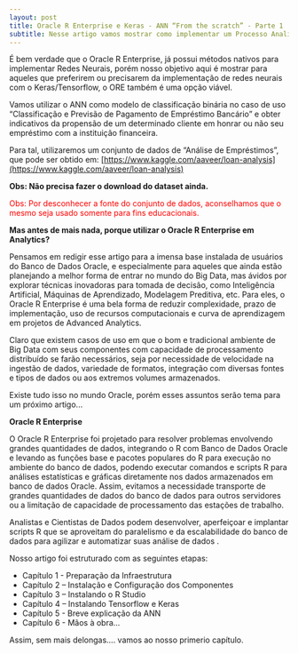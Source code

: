 ```yaml
---
layout: post
title: Oracle R Enterprise e Keras - ANN “From the scratch” - Parte 1
subtitle: Nesse artigo vamos mostrar como implementar um Processo Analítico de Aprendizagem de Máquina chamado Artificial Neural Network (ANN) ou para quem preferir em portugês, Redes Neurais Artificiais (RNA), utilizando o Oracle R Enterprise (ORE) e a biblioteca Keras.
---
```


É bem verdade que o Oracle R Enterprise, já possui métodos nativos para implementar Redes Neurais, porém nosso objetivo aqui é mostrar para aqueles que preferirem ou precisarem da implementação de redes neurais com o Keras/Tensorflow, o ORE também é uma opção viável.

Vamos utilizar o ANN como modelo de classificação binária no caso de uso “Classificação e Previsão de Pagamento de Empréstimo Bancário” e obter indicativos da propensão de um determinado cliente em honrar ou não seu empréstimo com a instituição financeira.

Para tal, utilizaremos um conjunto de dados de “Análise de Empréstimos”, que pode ser obtido em: [https://www.kaggle.com/aaveer/loan-analysis](https://www.kaggle.com/aaveer/loan-analysis)

**Obs: Não precisa fazer o download do dataset ainda.**

<span style="color:red">Obs: Por desconhecer a fonte do conjunto de dados, aconselhamos que o mesmo seja usado somente para fins educacionais.</spam>

**Mas antes de mais nada, porque utilizar o Oracle R Enterprise em Analytics?**

Pensamos em redigir esse artigo para a imensa base instalada de usuários do Banco de Dados Oracle, e especialmente para aqueles que ainda estão planejando a melhor forma de entrar no mundo do Big Data, mas ávidos por explorar técnicas inovadoras para tomada de decisão, como Inteligência Artificial, Máquinas de Aprendizado, Modelagem Preditiva, etc. Para eles, o Oracle R Enterprise é uma bela forma de reduzir complexidade, prazo de implementação, uso de recursos computacionais e curva de aprendizagem em projetos de Advanced Analytics.

Claro que existem casos de uso em que o bom e tradicional ambiente de Big Data com seus componentes com capacidade de processamento distribuído se farão necessários, seja por necessidade de velocidade na ingestão de dados, variedade de formatos, integração com diversas fontes e tipos de dados ou aos extremos volumes armazenados.  

Existe tudo isso no mundo Oracle, porém esses assuntos serão tema para um próximo artigo...

**Oracle R Enterprise**

O Oracle R Enterprise foi projetado para resolver problemas envolvendo grandes quantidades de dados, integrando o R com Banco de Dados Oracle e levando as funções base e pacotes populares do R para execução no ambiente do banco de dados, podendo executar comandos e scripts R para análises estatísticas e gráficas diretamente nos dados armazenados em banco de dados Oracle. 
Assim, evitamos a necessidade transporte de grandes quantidades de dados do banco de dados para outros servidores ou a limitação de capacidade de processamento das estações de trabalho. 

Analistas e Cientistas de Dados podem desenvolver, aperfeiçoar e implantar scripts R que se aproveitam do paralelismo e da escalabilidade do banco de dados para agilizar e automatizar suas análise de dados .

Nosso artigo foi estruturado com as seguintes etapas:

* Capítulo 1 - Preparação da Infraestrutura
* Capítulo 2 – Instalação e Configuração dos Componentes
* Capítulo 3 – Instalando o R Studio
* Capítulo 4 – Instalando Tensorflow e Keras
* Capítulo 5 - Breve explicação da ANN
* Capítulo 6 - Mãos à obra...

Assim, sem mais delongas.... vamos ao nosso primerio capítulo.
